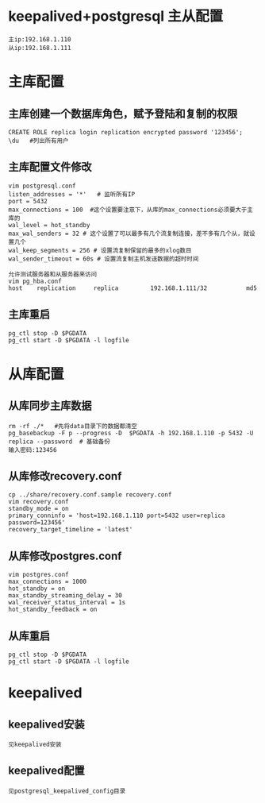 # keepalived+postgresql 主从配置
	主ip:192.168.1.110  
	从ip:192.168.1.111  


# 主库配置

## 主库创建一个数据库角色，赋予登陆和复制的权限  
	CREATE ROLE replica login replication encrypted password '123456';  
	\du   #列出所有用户  
## 主库配置文件修改  
	vim postgresql.conf  
	listen_addresses = '*'   # 监听所有IP    
	port = 5432  
	max_connections = 100  #这个设置要注意下，从库的max_connections必须要大于主库的  
	wal_level = hot_standby  
	max_wal_senders = 32 # 这个设置了可以最多有几个流复制连接，差不多有几个从，就设置几个  
	wal_keep_segments = 256 # 设置流复制保留的最多的xlog数目  
	wal_sender_timeout = 60s # 设置流复制主机发送数据的超时时间  

	允许测试服务器和从服务器来访问  
	vim pg_hba.conf   
	host    replication     replica         192.168.1.111/32           md5  

## 主库重启
	pg_ctl stop -D $PGDATA  
	pg_ctl start -D $PGDATA -l logfile  


# 从库配置

## 从库同步主库数据
	rm -rf ./*   #先将data目录下的数据都清空  
	pg_basebackup -F p --progress -D  $PGDATA -h 192.168.1.110 -p 5432 -U replica --password  # 基础备份  
	输入密码:123456  
## 从库修改recovery.conf  
	cp ../share/recovery.conf.sample recovery.conf  
	vim recovery.conf  
	standby_mode = on  
	primary_conninfo = 'host=192.168.1.110 port=5432 user=replica password=123456'  
	recovery_target_timeline = 'latest'  
## 从库修改postgres.conf  
	vim postgres.conf  
	max_connections = 1000  
	hot_standby = on  
	max_standby_streaming_delay = 30  
	wal_receiver_status_interval = 1s  
	hot_standby_feedback = on  
	
## 从库重启
	pg_ctl stop -D $PGDATA  
	pg_ctl start -D $PGDATA -l logfile  


# keepalived
## keepalived安装
	见keepalived安装  
## keepalived配置	
	见postgresql_keepalived_config目录  
